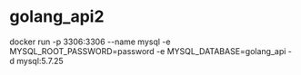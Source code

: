 # golang_api2

docker run -p 3306:3306 --name mysql -e MYSQL_ROOT_PASSWORD=password -e MYSQL_DATABASE=golang_api -d mysql:5.7.25
